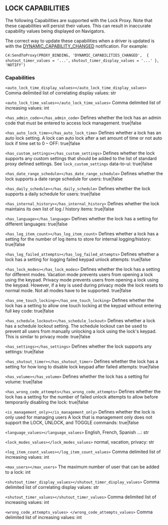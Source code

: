 ## LOCK CAPABILITIES


The following Capabilities are supported with the Lock Proxy. Note that these capabilities will persist their values. This can result in inaccurate capability values being displayed on Navigators. 

The correct way to update these capabilities when a driver is updated is with the [DYNAMIC\_CAPABILITY\_CHANGED][1] notification. For example:

`C4:SendToProxy(PROXY_BINDING, 'DYNAMIC_CAPABILITIES_CHANGED',  { shutout_timer_values = '...',` `shutout_timer_display_values = '...' }, 'NOTIFY')`


### Capabilities

`<auto_lock_time_display_values></auto_lock_time_display_values>`
Comma delimited list of correlating display values: str

`<auto_lock_time_values></auto_lock_time_values>`
 Comma delimited list of increasing values: int

`<has_admin_code></has_admin_code>`
Defines whether the lock has an admin code that must be entered to access lock management.  true|false 

`<has_auto_lock_time></has_auto_lock_time>`
Defines whether a lock has an auto lock setting. A lock can auto lock after a set amount of time or not auto lock if time set to 0 – OFF: true|false

`<has_custom_settings></has_custom_settings>`
Defines whether the lock supports any custom settings that should be added to the list of standard proxy defined settings. See `lock_custom_settings` data-to-ui:  true|false 

`<has_date_range_schedule></has_date_range_schedule>`
Defines whether the lock supports a date range schedule for users:  true|false 

`<has_daily_schedule></has_daily_schedule>`
Defines whether the lock supports a daily schedule for users:  true|false 

`<has_internal_history></has_internal_history>`
Defines whether the lock maintains its own list of log / history items:  true|false 

`<has_language></has_language>`
Defines whether the lock has a setting for different languages:  true|false 

`<has_log_item_count></has_log_item_count>`
Defines whether a lock has a setting for the number of log items to store for internal logging/history:  true|false 

`<has_log_failed_attempts></has_log_failed_attempts>`
Defines whether a lock has a setting for logging failed keypad unlock attempts:  true|false 

`<has_lock_modes></has_lock_modes>`
Defines whether the lock has a setting for different modes. Vacation mode prevents users from opening a lock using the keypad. Privacy mode prevents users from opening a lock using the keypad. However, if a key is used during privacy mode the lock resets to normal mode. Not all modes have to be supported.  true|false 

`<has_one_touch_locking></has_one_touch_locking>`
Defines whether the lock has a setting to allow one touch locking at the keypad without entering full key code:  true|false 

`<has_schedule_lockout></has_schedule_lockout>`
Defines whether a lock has a schedule lockout setting. The schedule lockout can be used to prevent all users from manually unlocking a lock using the lock's keypad. This is similar to privacy mode:  true|false 

`<has_settings></has_settings>`
Defines whether the lock supports any settings:  true|false 

`<has_shutout_timer></has_shutout_timer>`
Defines whether the lock has a setting for how long to disable lock keypad after failed attempts:  true|false 

`<has_volume></has_volume>`
Defines whether the lock has a setting for volume:  true|false 

`<has_wrong_code_attempts</has_wrong_code_attempts>`
Defines whether the lock has a setting for the number of failed unlock attempts to allow before temporarily disabling the lock: true|false 

`<is_management_only></is_management_only>`
Defines whether the lock is only used for managing users A lock that is management only does not support the LOCK, UNLOCK, and TOGGLE commands:  true|false 

`<language_values></language_values>`
English, French, Spanish …:  str

`<lock_modes_values></lock_modes_values>`
normal, vacation, privacy: str

`<log_item_count_values></log_item_count_values>`
Comma delimited list of increasing values: int 

`<max_users></max_users>`
The maximum number of user that can be added to a lock: int

`<shutout_timer_display_values></shutout_timer_display_values>`
 Comma delimited list of correlating display values: str

`<shutout_timer_values></shutout_timer_values>`
Comma delimited list of increasing values: int

`<wrong_code_attempts_values> </wrong_code_attempts_values>`
 Comma delimited list of increasing values: int

[1]:	https://control4.github.io/docs-driverworks-proxyprotocol/#dynamic-capability-changed